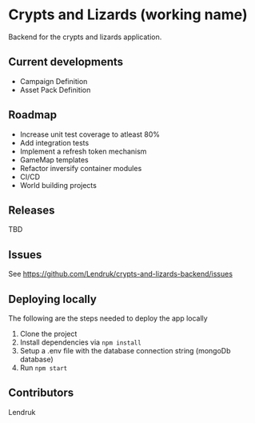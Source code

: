# Crypts and Lizards (working name)

Backend for the crypts and lizards application.

## Current developments

- Campaign Definition
- Asset Pack Definition

## Roadmap

- Increase unit test coverage to atleast 80%
- Add integration tests
- Implement a refresh token mechanism
- GameMap templates
- Refactor inversify container modules
- CI/CD
- World building projects

## Releases

 TBD

## Issues

See https://github.com/Lendruk/crypts-and-lizards-backend/issues

## Deploying locally

The following are the steps needed to deploy the app locally

1. Clone the project
2. Install dependencies via `npm install`
3. Setup a .env file with the database connection string (mongoDb database)
4. Run `npm start`

## Contributors

Lendruk